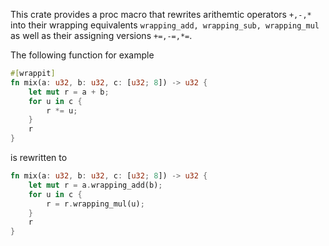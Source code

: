 This crate provides a proc macro that rewrites arithemtic operators `+,-,*` into their wrapping equivalents `wrapping_add, wrapping_sub, wrapping_mul` as well as their assigning versions `+=,-=,*=`.

The following function for example
````Rust
#[wrappit]
fn mix(a: u32, b: u32, c: [u32; 8]) -> u32 {
    let mut r = a + b;
    for u in c {
        r *= u;
    }
    r
}
````
is rewritten to
````Rust
fn mix(a: u32, b: u32, c: [u32; 8]) -> u32 {
    let mut r = a.wrapping_add(b);
    for u in c {
        r = r.wrapping_mul(u);
    }
    r
}